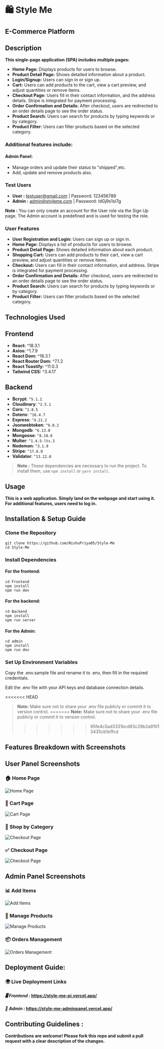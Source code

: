 # 🛍️ **Style Me**

## **E-Commerce Platform**

## **Description**

**This single-page application (SPA) includes multiple pages:**

- **Home Page:** Displays products for users to browse.
- **Product Detail Page:** Shows detailed information about a product.
- **Login/Signup:** Users can sign in or sign up.
- **Cart:** Users can add products to the cart, view a cart preview, and adjust quantities or remove items.
- **Checkout Page:** Users fill in their contact information, and the address details. Stripe is integrated for payment processing.
- **Order Confirmation and Details:** After checkout, users are redirected to an order details page to see the order status.
- **Product Search:** Users can search for products by typing keywords or by category.
- **Product Filter:** Users can filter products based on the selected category.

### Additional features include:

#### **Admin Panel:**

- Manage orders and update their status to "shipped",etc.
- Add, update and remove products also.

### **Test Users**

- **User :** testuser@gmail.com | Password: 123456789
- **Admin :** admin@styleme.com | Password: ldGj9s1sI7g

 **Note :** You can only create an account for the User role via the Sign Up page. The Admin account is predefined and is used for testing the role.

### **User Features**

- **User Registration and Login:** Users can sign up or sign in.
- **Home Page:** Displays a list of products for users to browse.
- **Product Detail Page:** Shows detailed information about each product.
- **Shopping Cart:** Users can add products to their cart, view a cart preview, and adjust quantities or remove items.
- **Checkout:** Users can fill in their contact information, and address. Stripe is integrated for payment processing.
- **Order Confirmation and Details:** After checkout, users are redirected to an order details page to see the order status.
- **Product Search:** Users can search for products by typing keywords or by category.
- **Product Filter:** Users can filter products based on the selected category.

## **Technologies Used**

## **Frontend**

- **React:** ^18.3.1
- **Axios:** ^1.7.9
- **React Dom:** ^18.3.1
- **React Router Dom:** ^7.1.2
- **React Toastify:** ^11.0.3
- **Tailwind CSS:** ^3.4.17

## **Backend**

- **Bcrypt**: `^5.1.1`
- **Cloudinary**: `^2.5.1`
- **Cors**: `^2.8.5`
- **Dotenv**: `^16.4.7`
- **Express**: `^4.21.2`
- **Jsonwebtoken**: `^9.0.2`
- **Mongodb**: `^6.13.0`
- **Mongoose**: `^8.10.0`
- **Multer**: `^1.4.5-lts.1`
- **Nodemon**: `^3.1.9`
- **Stripe**: `^17.6.0`
- **Validator**: `^13.12.0`

> **Note :** These dependencies are necessary to run the project. To install them, use `npm install` or `yarn install`.

## **Usage**

**This is a web application. Simply land on the webpage and start using it. For additional features, users need to log in.**

## **Installation & Setup Guide**

### **Clone the Repository**

```
git clone https://github.com/NishuPriya05/Style-Me
cd Style-Me
```

### **Install Dependencies**

#### **For the frontend:**

```
cd Frontend
npm install
npm run dev
```

#### **For the backend:**

```
cd Backend
npm install
npm run server
```

#### **For the Admin:**

```
cd admin
npm install
npm run dev
```

### **Set Up Environment Variables**

Copy the .env.sample file and rename it to .env, then fill in the required credentials.

Edit the .env file with your API keys and database connection details.

<<<<<<< HEAD
> **Note:** Make sure not to share your .env file publicly or commit it to version control.
=======
**Note:** Make sure not to share your .env file publicly or commit it to version control.
>>>>>>> 95fe4c5ad3331bcd93c29b2a91013435cb1e1fcd

## **Features Breakdown with Screenshots**

## User Panel Screenshots

### 🏠 Home Page

![Home Page](screenshots/homepage.png)

### 🛒 Cart Page

![Cart Page](screenshots/cart.png)

### 🛒 Shop by Category

![Checkout Page](screenshots/collection.png)

### ✅ Checkout Page

![Checkout Page](screenshots/checkout.png)

## Admin Panel Screenshots

### 📊 Add Items

![Add Items](screenshots/additems.png)

### 🛒 Manage Products

![Manage Products](screenshots/listitems.png)

### 📦 Orders Management

![Orders Management](screenshots/ordermanagement.png)

## **Deployment Guide:**

### **🌍 Live Deployment Links**

#### _🖥️ Frontend :_ https://style-me-pi.vercel.app/

#### _🔧 Admin :_ https://style-me-adminpanel.vercel.app/

## **Contributing Guidelines :**

**Contributions are welcome! Please fork this repo and submit a pull request with a clear description of the changes.**
